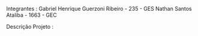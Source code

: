 Integrantes : Gabriel Henrique Guerzoni Ribeiro - 235 - GES
              Nathan Santos Ataliba - 1663 - GEC

Descrição Projeto : 

